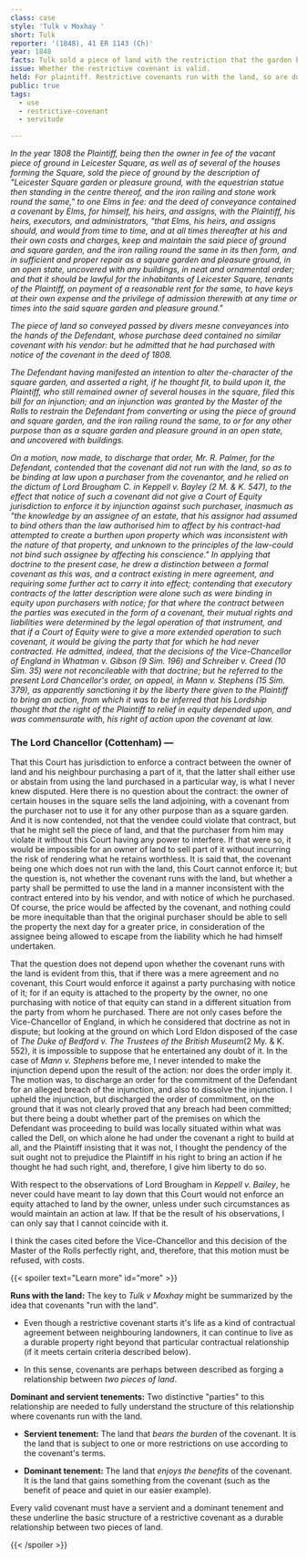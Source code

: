 ```yaml
---
class: case
style: 'Tulk v Moxhay '
short: Tulk
reporter: '(1848), 41 ER 1143 (Ch)'
year: 1848
facts: Tulk sold a piece of land with the restriction that the garden be maintained and that he have access to it. Moxhay subsequently purchased the land, with notice of the covenant. Moxhay sought to alter the garden.
issue: Whether the restrictive covenant is valid.
held: For plaintiff. Restrictive covenants run with the land, so are durable beyond the ownership of the contracting parties.
public: true
tags:
  - use
  - restrictive-covenant
  - servitude

---
```





*In the year 1808 the Plaintiff, being then the owner in fee of the vacant piece of ground in Leicester Square, as well as of several of the houses forming the Square, sold the piece of ground by the description of "Leicester Square garden or pleasure ground, with the equestrian statue then standing in the centre thereof, and the iron railing and stone work round the same," to one Elms in fee: and the deed of conveyance contained a covenant by Elms, for himself, his heirs, and assigns, with the Plaintiff, his heirs, executors, and administrators, "that Elms, his heirs, and assigns should, and would from time to time, and at all times thereafter at his and their own costs and charges, keep and maintain the said piece of ground and square garden, and the iron railing round the same in its then form, and in sufficient and proper repair as a square garden and pleasure ground, in an open state, uncovered with any buildings, in neat and ornamental order; and that it should be lawful for the inhabitants of Leicester Square, tenants of the Plaintiff, on payment of a reasonable rent for the same, to have keys at their own expense and the privilege of admission therewith at any time or times into the said square garden and pleasure ground."*

*The piece of land so conveyed passed by divers mesne conveyances into the hands of the Defendant, whose purchase deed contained no similar covenant with his vendor: but he admitted that he had purchased with notice of the covenant in the deed of 1808.*

*The Defendant having manifested an intention to alter the-character of the square garden, and asserted a right, if he thought fit, to build upon it, the Plaintiff, who still remained owner of several houses in the square, filed this bill for an injunction; and an injunction was granted by the Master of the Rolls to restrain the Defendant from converting or using the piece of ground and square garden, and the iron railing round the same, to or for any other purpose than as a square garden and pleasure ground in an open state, and uncovered with buildings.*

*On a motion, now made, to discharge that order, Mr. R. Palmer, for the Defendant, contended that the covenant did not run with the land, so as to be binding at law upon a purchaser from the covenantor, and he relied on the dictum of Lord Brougham C. in Keppell v. Bayley (2 M. & K. 547), to the effect that notice of such a covenant did not give a Court of Equity jurisdiction to enforce it by injunction against such purchaser, inasmuch as "the knowledge by an assignee of an estate, that his assignor had assumed to bind others than the law authorised him to affect by his contract-had attempted to create a burthen upon property which was inconsistent with the nature of that property, and unknown to the principles of the law-could not bind such assignee by affecting his conscience." In applying that doctrine to the present case, he drew a distinction between a formal covenant as this was, and a contract existing in mere agreement, and requiring some further act to carry it into effect; contending that executory contracts of the latter description were alone such as were binding in equity upon purchasers with notice; for that where the contract between the parties was executed in the form of a covenant, their mutual rights and liabilities were determined by the legal operation of that instrument, and that if a Court of Equity were to give a more extended operation to such covenant, it would be giving the party that for which he had never contracted. He admitted, indeed, that the decisions of the Vice-Chancellor of England in Whatman v. Gibson (9 Sim. 196) and Schreiber v. Creed (10 Sim. 35) were not reconcileable with that doctrine; but he referred to the present Lord Chancellor's order, on appeal, in Mann v. Stephens (15 Sim. 379), as apparently sanctioning it by the liberty there given to the Plaintiff to bring an action, from which it was to be inferred that his Lordship thought that the right of the Plaintiff to relief in equity depended upon, and was commensurate with, his right of action upon the covenant at law.*

### The Lord Chancellor (Cottenham) —

That this Court has jurisdiction to enforce a contract between the owner of land and his neighbour purchasing a part of it, that the latter shall either use or abstain from using the land purchased in a particular way, is what I never knew disputed. Here there is no question about the contract: the owner of certain houses in the square sells the land adjoining, with a covenant from the purchaser not to use it for any other purpose than as a square garden. And it is now contended, not that the vendee could violate that contract, but that he might sell the piece of land, and that the purchaser from him may violate it without this Court having any power to interfere. If that were so, it would be impossible for an owner of land to sell part of it without incurring the risk of rendering what he retains worthless. It is said that, the covenant being one which does not run with the land, this Court cannot enforce it; but the question is, not whether the covenant runs with the land, but whether a party shall be permitted to use the land in a manner inconsistent with the contract entered into by his vendor, and with notice of which he purchased. Of course, the price would be affected by the covenant, and nothing could be more inequitable than that the original purchaser should be able to sell the property the next day for a greater price, in consideration of the assignee being allowed to escape from the liability which he had himself undertaken.

That the question does not depend upon whether the covenant runs with the land is evident from this, that if there was a mere agreement and no covenant, this Court would enforce it against a party purchasing with notice of it; for if an equity is attached to the property by the owner, no one purchasing with notice of that equity can stand in a different situation from the party from whom he purchased. There are not only cases before the Vice-Chancellor of England, in which he considered that doctrine as not in dispute; but looking at the ground on which Lord Eldon disposed of the case of *The Duke of Bedford v. The Trustees of the British Museum*(2 My. & K. 552), it is impossible to suppose that he entertained any doubt of it. In the case of *Mann v. Stephens* before me, I never intended to make the injunction depend upon the result of the action: nor does the order imply it. The motion was, to discharge an order for the commitment of the Defendant for an alleged breach of the injunction, and also to dissolve the injunction. I upheld the injunction, but discharged the order of commitment, on the ground that it was not clearly proved that any breach had been committed; but there being a doubt whether part of the premises on which the Defendant was proceeding to build was locally situated within what was called the Dell, on which alone he had under the covenant a right to build at all, and the Plaintiff insisting that it was not, I thought the pendency of the suit ought not to prejudice the Plaintiff in his right to bring an action if he thought he had such right, and, therefore, I give him liberty to do so.

With respect to the observations of Lord Brougham in *Keppell v. Bailey*, he never could have meant to lay down that this Court would not enforce an equity attached to land by the owner, unless under such circumstances as would maintain an action at law. If that be the result of his observations, I can only say that I cannot coincide with it.

I think the cases cited before the Vice-Chancellor and this decision of the Master of the Rolls perfectly right, and, therefore, that this motion must be refused, with costs.

{{< spoiler text="Learn more" id="more" >}}

**Runs with the land:** The key to *Tulk v Moxhay* might be summarized by the idea that covenants "run with the land". 

- Even though a restrictive covenant starts it's life as a kind of contractual agreement between neighbouring landowners, it can continue to live as a durable property right beyond that particular contractual relationship (if it meets certain criteria described below).

- In this sense, covenants are perhaps between described as forging a relationship between *two pieces of land*. 

**Dominant and servient tenements:** Two distinctive "parties" to this relationship are needed to fully understand the structure of this relationship where covenants run with the land.

- **Servient tenement:** The land that *bears the burden* of the covenant. It is the land that is subject to one or more restrictions on use according to the covenant's terms.

- **Dominant tenement:** The land that *enjoys the benefits* of the covenant. It is the land that gains something from the covenant (such as the benefit of peace and quiet in our easier example). 

Every valid covenant must have a servient and a dominant tenement and these underline the basic structure of a restrictive covenant as a durable relationship between two pieces of land. 

{{< /spoiler >}}
